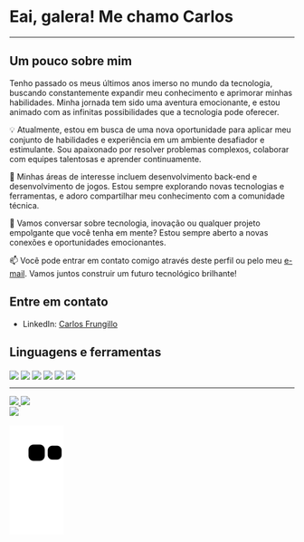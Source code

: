 <h1>Eai, galera! Me chamo Carlos </h1>
         
<hr>

## Um pouco sobre mim          


Tenho passado os meus últimos anos imerso no mundo da tecnologia, buscando constantemente expandir meu conhecimento e aprimorar minhas habilidades. Minha jornada tem sido uma aventura emocionante, e estou animado com as infinitas possibilidades que a tecnologia pode oferecer.

💡 Atualmente, estou em busca de uma nova oportunidade para aplicar meu conjunto de habilidades e experiência em um ambiente desafiador e estimulante. Sou apaixonado por resolver problemas complexos, colaborar com equipes talentosas e aprender continuamente.

🚀 Minhas áreas de interesse incluem desenvolvimento back-end e desenvolvimento de jogos. Estou sempre explorando novas tecnologias e ferramentas, e adoro compartilhar meu conhecimento com a comunidade técnica.

💬 Vamos conversar sobre tecnologia, inovação ou qualquer projeto empolgante que você tenha em mente? Estou sempre aberto a novas conexões e oportunidades emocionantes.

📫 Você pode entrar em contato comigo através deste perfil ou pelo meu [e-mail](carloscvf03@gmail.com). Vamos juntos construir um futuro tecnológico brilhante!

## Entre em contato

- LinkedIn: [Carlos Frungillo](https://www.linkedin.com/in/carlos-carvalho-47375320b/)

<h2> <strong> Linguagens e ferramentas </strong> </h2>
<div>
    <img align="center" src="https://img.shields.io/badge/C%23-239120?style=for-the-badge&logo=dotnet&logoColor=white">
    <img align="center" src="https://img.shields.io/badge/Python-3776AB?style=for-the-badge&logo=python&logoColor=white">
    <img align="center" src="https://img.shields.io/badge/Java-007396?style=for-the-badge&logo=coffeescript&logoColor=orange">
    <img align="center" src="https://img.shields.io/badge/Git-F05032?style=for-the-badge&logo=git&logoColor=white">
    <img align="center" src="https://img.shields.io/badge/Bash-FFFF00?style=for-the-badge&logo=gnubash&logoColor=black">
    <img align="center" src="https://img.shields.io/badge/Docker-2496ED?style=for-the-badge&logo=docker&logoColor=white"> 

</div>
<hr>
<div>
  
  <a href="www.github.com/CarlosCVF">
  <img height="180em" src="https://github-readme-stats.vercel.app/api?username=CarlosCVF&show_icons=true&theme=dracula"/>
  <img height="180em" src="https://github-readme-stats.vercel.app/api/top-langs/?username=CarlosCVF&layout=compact&theme=dracula"/>
</div>

<div> 
  <a href="https://www.linkedin.com/in/carlos-carvalho-47375320b/" target="_blank"><img src="https://img.shields.io/badge/-LinkedIn-%230077B5?style=for-the-badge&logo=linkedin&logoColor=white"></a> 
 
   ![Snake animation](https://github.com/carloscvf/CarlosCVF/blob/output/github-contribution-grid-snake.svg)
 
</div>
